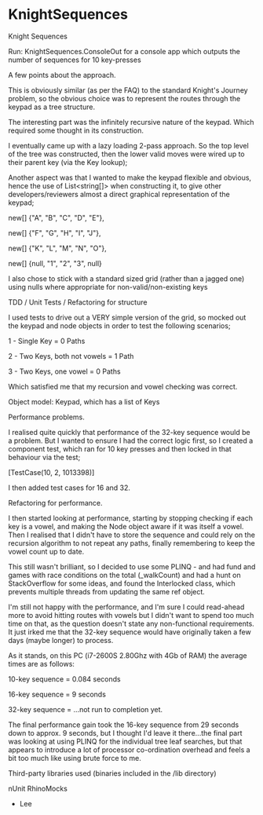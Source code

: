 # KnightSequences
Knight Sequences

Run: KnightSequences.ConsoleOut for a console app which outputs the number of sequences for 10 key-presses

A few points about the approach.

This is obviously similar (as per the FAQ) to the standard Knight's Journey problem, so the obvious
choice was to represent the routes through the keypad as a tree structure.

The interesting part was the infinitely recursive nature of the keypad.  Which required some thought in its construction.

I eventually came up with a lazy loading 2-pass approach.  So the top level of the tree was constructed, then the lower valid moves were
wired up to their parent key (via the Key lookup);

Another aspect was that I wanted to make the keypad flexible and obvious, hence the use of
List<string[]> when constructing it, to give other developers/reviewers almost a direct graphical
representation of the keypad;

new[] {"A", "B", "C", "D", "E"},

new[] {"F", "G", "H", "I", "J"},

new[] {"K", "L", "M", "N", "O"},

new[] {null, "1", "2", "3", null}

I also chose to stick with a standard sized grid (rather than a jagged one) using nulls where appropriate
for non-valid/non-existing keys

TDD / Unit Tests / Refactoring for structure

I used tests to drive out a VERY simple version of the grid, so mocked out the keypad and node objects in order to test the following 
scenarios;

1 - Single Key = 0 Paths

2 - Two Keys, both not vowels = 1 Path

3 - Two Keys, one vowel = 0 Paths

Which satisfied me that my recursion and vowel checking was correct.

Object model: Keypad, which has a list of Keys

Performance problems.

I realised quite quickly that performance of the 32-key sequence would be a problem.  But I wanted to
ensure I had the correct logic first, so I created a component test, which ran for 10 key presses and then
locked in that behaviour via the test;

[TestCase(10, 2, 1013398)]

I then added test cases for 16 and 32.

Refactoring for performance.

I then started looking at performance, starting by stopping checking if each key is a vowel, and making the Node object
aware if it was itself a vowel.  Then I realised that I didn't have to store the sequence and could rely on the recursion algorithm
to not repeat any paths, finally remembering to keep the vowel count up to date.

This still wasn't brilliant, so I decided to use some PLINQ - and had fund and games with race conditions on the total (_walkCount)
and had a hunt on StackOverflow for some ideas, and found the Interlocked class, which prevents multiple
threads from updating the same ref object.

I'm still not happy with the performance, and I'm sure I could read-ahead more to avoid hitting routes with vowels
but I didn't want to spend too much time on that, as the question doesn't state any non-functional requirements.  It just
irked me that the 32-key sequence would have originally taken a few days (maybe longer) to process.

As it stands, on this PC (i7-2600S 2.80Ghz with 4Gb of RAM) the average times are as follows:

10-key sequence = 0.084 seconds

16-key sequence = 9 seconds 

32-key sequence = ...not run to completion yet.

The final performance gain took the 16-key sequence from 29 seconds down to approx. 9 seconds, but I thought I'd leave it there...the final part was looking at using PLINQ for the individual tree leaf searches, but that appears to 
introduce a lot of processor co-ordination overhead and feels a bit too much like using brute force to me.

Third-party libraries used (binaries included in the /lib directory)

nUnit
RhinoMocks

- Lee
